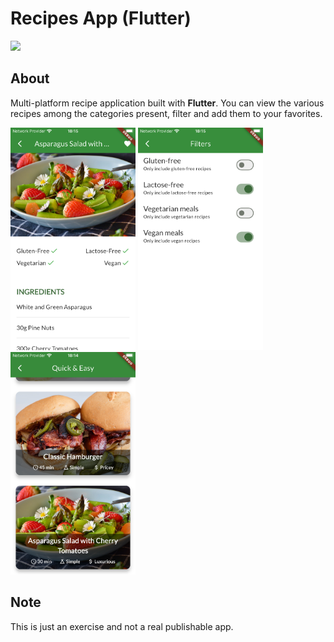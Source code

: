 # Recipes App (Flutter)

![](https://api.visitorbadge.io/api/VisitorHit?user=Hynsen-Tech/meals_app&repo=github-visitors-badge&countColor=%237B1E7A)

## About
Multi-platform recipe application built with **Flutter**. You can view the various recipes among the categories present, filter and add them to your favorites.

<img src="recipes-details-and-favorites-setting.png" width="200"/> <img src="recipes-filters.png" width="200"/> <img src="list-recipes.png" width="200"/>


## Note
This is just an exercise and not a real publishable app.
